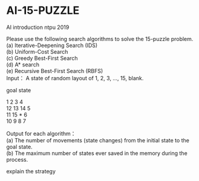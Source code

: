 # AI-15-PUZZLE
AI introduction ntpu 2019


Please use the following search algorithms to solve the 15-puzzle problem.  
(a) Iterative-Deepening Search (IDS)  
(b) Uniform-Cost Search  
(c) Greedy Best-First Search  
(d) A* search  
(e) Recursive Best-First Search (RBFS)  
Input： A state of random layout of 1, 2, 3, …, 15, blank.  

goal state  

 1  2  3 4  
12 13 14 5  
11 15  * 6  
10  9  8 7  

Output for each algorithm：  
(a) The number of movements (state changes) from the initial state to the goal state.  
(b) The maximum number of states ever saved in the memory during the process.  

explain the strategy  
